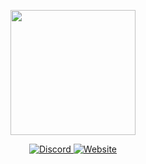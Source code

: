 <p align="center"><a href="https://sinysell.com" target="_blank"><img src="https://blum-panel.com/assets/images/favicon.png" width="200"></a></p>

<div align="center">
<a href="https://blum-panel.com/discord" target="_blank">
<img src=https://img.shields.io/badge/Discord-%2308090A.svg?&style=for-the-badge&logo=Discord&logoColor=white alt=Discord style="margin-bottom: 5px;" />
</a>
<a href="https://blum-panel.com/" target="_blank">
<img src=https://img.shields.io/badge/Website-%23000000.svg?&style=for-the-badge&logo=Web&logoColor=white alt=Website style="margin-bottom: 5px;" />
</a>  
</div>  
